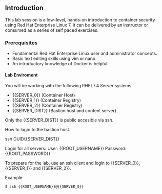 ## Introduction

This lab session is a low-level, hands-on introduction to container security using Red Hat Enterprise Linux 7. It can be delivered by an instructor or consumed as a series of self paced exercises.

### Prerequisites

* Fundamental Red Hat Enterprise Linux user and administrator concepts. 
* Basic text editing skills using vim or nano.
* An introductory knowledge of Docker is helpful.

#### Lab Enviroment

You will be working with the following RHEL7.4 Server systems. 

* {{SERVER_0}} (Container Host)
* {{SERVER_1}}  (Container Registry)
* {{SERVER_2}} (Container Registry)
* {{SERVER_DIST}} (Bastion host and content server)

Only the {{SERVER_DIST}} is public accesible via ssh.

How to login to the bastion host. 

ssh GUID{{SERVER_DIST}}

Login for all servers: User: {{ROOT_USERNAME}} Password: {{ROOT_PASSWORD}}

To prepare for the lab, use an ssh client and login to {{SERVER_0}}, {{SERVER_1}} and {{SERVER_2}}.

Example

~~~shell
$ ssh {{ROOT_USERNAME}}@{{SERVER_0}}
~~~

